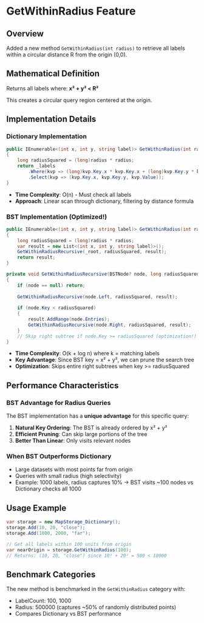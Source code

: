 # GetWithinRadius Feature

## Overview
Added a new method `GetWithinRadius(int radius)` to retrieve all labels within a circular distance R from the origin (0,0).

## Mathematical Definition
Returns all labels where: **x² + y² < R²**

This creates a circular query region centered at the origin.

## Implementation Details

### Dictionary Implementation
```csharp
public IEnumerable<(int x, int y, string label)> GetWithinRadius(int radius)
{
    long radiusSquared = (long)radius * radius;
    return _labels
        .Where(kvp => (long)kvp.Key.x * kvp.Key.x + (long)kvp.Key.y * kvp.Key.y < radiusSquared)
        .Select(kvp => (kvp.Key.x, kvp.Key.y, kvp.Value));
}
```
- **Time Complexity**: O(n) - Must check all labels
- **Approach**: Linear scan through dictionary, filtering by distance formula

### BST Implementation (Optimized!)
```csharp
public IEnumerable<(int x, int y, string label)> GetWithinRadius(int radius)
{
    long radiusSquared = (long)radius * radius;
    var result = new List<(int x, int y, string label)>();
    GetWithinRadiusRecursive(_root, radiusSquared, result);
    return result;
}

private void GetWithinRadiusRecursive(BSTNode? node, long radiusSquared, List<...> result)
{
    if (node == null) return;
    
    GetWithinRadiusRecursive(node.Left, radiusSquared, result);
    
    if (node.Key < radiusSquared)
    {
        result.AddRange(node.Entries);
        GetWithinRadiusRecursive(node.Right, radiusSquared, result);
    }
    // Skip right subtree if node.Key >= radiusSquared (optimization!)
}
```
- **Time Complexity**: O(k + log n) where k = matching labels
- **Key Advantage**: Since BST key = x² + y², we can prune the search tree
- **Optimization**: Skips entire right subtrees when key >= radiusSquared

## Performance Characteristics

### BST Advantage for Radius Queries
The BST implementation has a **unique advantage** for this specific query:

1. **Natural Key Ordering**: The BST is already ordered by x² + y²
2. **Efficient Pruning**: Can skip large portions of the tree
3. **Better Than Linear**: Only visits relevant nodes

### When BST Outperforms Dictionary
- Large datasets with most points far from origin
- Queries with small radius (high selectivity)
- Example: 1000 labels, radius captures 10% → BST visits ~100 nodes vs Dictionary checks all 1000

## Usage Example
```csharp
var storage = new MapStorage_Dictionary();
storage.Add(10, 20, "close");
storage.Add(1000, 2000, "far");

// Get all labels within 100 units from origin
var nearOrigin = storage.GetWithinRadius(100);
// Returns: (10, 20, "close") since 10² + 20² = 500 < 10000
```

## Benchmark Categories
The new method is benchmarked in the `GetWithinRadius` category with:
- LabelCount: 100, 1000
- Radius: 500000 (captures ~50% of randomly distributed points)
- Compares Dictionary vs BST performance

